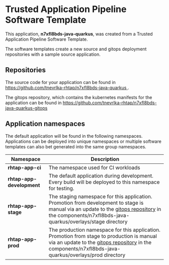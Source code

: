# Trusted Application Pipeline Software Template

This application, **n7xfl8bds-java-quarkus**, was created from a Trusted Application Pipeline Software Template.

The software templates create a new source and gitops deployment repositories with a sample source application. 

## Repositories

The source code for your application can be found in [https://github.com/tnevrlka-rhtap/n7xfl8bds-java-quarkus ](https://github.com/tnevrlka-rhtap/n7xfl8bds-java-quarkus ).
 
The gitops repository, which contains the kubernetes manifests for the application can be found in 
[https://github.com/tnevrlka-rhtap/n7xfl8bds-java-quarkus-gitops ](https://github.com/tnevrlka-rhtap/n7xfl8bds-java-quarkus-gitops ) 

## Application namespaces 

The default application will be found in the following namespaces. Applications can be deployed into unique namespaces or multiple software templates can also bet generated into the same group namespaces.  

|  Namespace   |  Description   |  
| -------- | -------- |
| **rhtap-app-ci** | The namespace used for CI workloads |
| **rhtap-app-development** | The default application during development. Every build will be deployed to this namespace for testing. |
| **rhtap-app-stage** | The staging namespace for this application. Promotion from development to stage is manual via an update to the [gitops repository](https://github.com/tnevrlka-rhtap/n7xfl8bds-java-quarkus-gitops ) in the components/n7xfl8bds-java-quarkus/overlays/stage directory |
| **rhtap-app-prod** | The production namespace for this application. Promotion from stage to production is manual via an update to the [gitops repository](https://github.com/tnevrlka-rhtap/n7xfl8bds-java-quarkus-gitops ) in the components/n7xfl8bds-java-quarkus/overlays/prod directory |